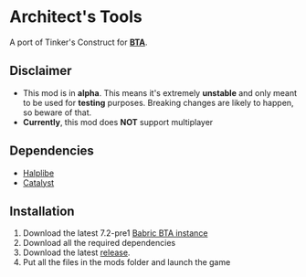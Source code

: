 # Architect's Tools
A port of Tinker's Construct for [**BTA**](https://www.betterthanadventure.net).

## Disclaimer
- This mod is in **alpha**.
  This means it's extremely **unstable** and only meant to be used for **testing** purposes.
  Breaking changes are likely to happen, so beware of that.
- **Currently**, this mod does **NOT** support multiplayer

## Dependencies
- [Halplibe](https://github.com/Turnip-Labs/bta-halplibe/releases)
- [Catalyst](https://github.com/MartinSVK12/catalyst/releases)

## Installation
1) Download the latest 7.2-pre1 [Babric BTA instance](https://github.com/Turnip-Labs/babric-instance-repo/releases)
2) Download all the required dependencies
3) Download the latest [release](https://github.com/kill05/ArchitectTools/releases).
4) Put all the files in the mods folder and launch the game



